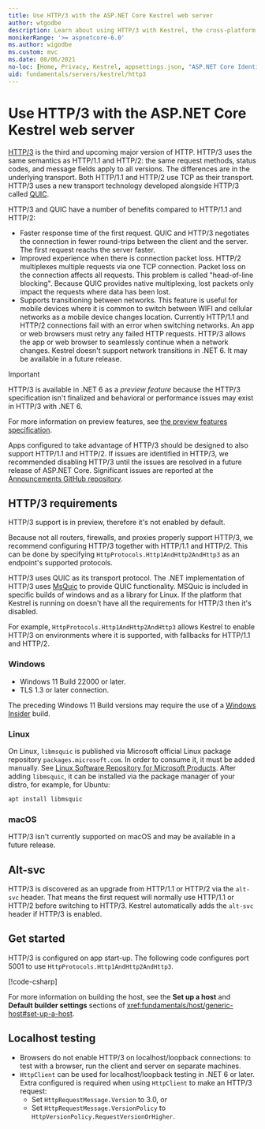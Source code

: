 ```yaml
---
title: Use HTTP/3 with the ASP.NET Core Kestrel web server
author: wtgodbe
description: Learn about using HTTP/3 with Kestrel, the cross-platform web server for ASP.NET Core.
monikerRange: '>= aspnetcore-6.0'
ms.author: wigodbe
ms.custom: mvc
ms.date: 08/06/2021
no-loc: [Home, Privacy, Kestrel, appsettings.json, "ASP.NET Core Identity", cookie, Cookie, Blazor, "Blazor Server", "Blazor WebAssembly", "Identity", "Let's Encrypt", Razor, SignalR]
uid: fundamentals/servers/kestrel/http3
---
```


# Use HTTP/3 with the ASP.NET Core Kestrel web server

[HTTP/3](https://quicwg.org/base-drafts/draft-ietf-quic-http.html) is the third and upcoming major version of HTTP. HTTP/3 uses the same semantics as HTTP/1.1 and HTTP/2: the same request methods, status codes, and message fields apply to all versions. The differences are in the underlying transport. Both HTTP/1.1 and HTTP/2 use TCP as their transport. HTTP/3 uses a new transport technology developed alongside HTTP/3 called [QUIC](https://datatracker.ietf.org/doc/html/draft-ietf-quic-transport-34).

HTTP/3 and QUIC have a number of benefits compared to HTTP/1.1 and HTTP/2:

* Faster response time of the first request. QUIC and HTTP/3 negotiates the connection in fewer round-trips between the client and the server. The first request reachs the server faster.
* Improved experience when there is connection packet loss. HTTP/2 multiplexes multiple requests via one TCP connection. Packet loss on the connection affects all requests. This problem is called "head-of-line blocking". Because QUIC provides native multiplexing, lost packets only impact the requests where data has been lost.
* Supports transitioning between networks. This feature is useful for mobile devices where it is common to switch between WIFI and cellular networks as a mobile device changes location. Currently HTTP/1.1 and HTTP/2 connections fail with an error when switching networks. An app or web browsers must retry any failed HTTP requests. HTTP/3 allows the app or web browser to seamlessly continue when a network changes. Kestrel doesn't support network transitions in .NET 6. It may be available in a future release.

> [!IMPORTANT]
> HTTP/3 is available in .NET 6 as a *preview feature* because the HTTP/3 specification isn't finalized and behavioral or performance issues may exist in HTTP/3 with .NET 6.
> 
> For more information on preview features, see [the preview features specification](https://github.com/dotnet/designs/blob/main/accepted/2021/preview-features/preview-features.md#are-preview-features-supported).
>
> Apps configured to take advantage of HTTP/3 should be designed to also support HTTP/1.1 and HTTP/2. If issues are identified in HTTP/3, we recommended disabling HTTP/3 until the issues are resolved in a future release of ASP.NET Core. Significant issues are reported at the [Announcements GitHub repository](https://github.com/aspnet/Announcements/issues).

## HTTP/3 requirements

HTTP/3 support is in preview, therefore it's not enabled by default.

Because not all routers, firewalls, and proxies properly support HTTP/3, we recommend configuring HTTP/3 together with HTTP/1.1 and HTTP/2. This can be done by specifying `HttpProtocols.Http1AndHttp2AndHttp3` as an endpoint's supported protocols.

HTTP/3 uses QUIC as its transport protocol. The .NET implementation of HTTP/3 uses [MsQuic](https://github.com/microsoft/msquic) to provide QUIC functionality. MSQuic is included in specific builds of windows and as a library for Linux. If the platform that Kestrel is running on doesn't have all the requirements for HTTP/3 then it's disabled.

For example, `HttpProtocols.Http1AndHttp2AndHttp3` allows Kestrel to enable HTTP/3 on environments where it is supported, with fallbacks for HTTP/1.1 and HTTP/2.

### Windows

* Windows 11 Build 22000 or later.
* TLS 1.3 or later connection.

The preceding Windows 11 Build versions may require the use of a [Windows Insider](https://insider.windows.com) build.

### Linux

On Linux, `libmsquic` is published via Microsoft official Linux package repository `packages.microsoft.com`. In order to consume it, it must be added manually. See [Linux Software Repository for Microsoft Products](/windows-server/administration/linux-package-repository-for-microsoft-software). After adding `libmsquic`, it can be installed via the package manager of your distro, for example, for Ubuntu:

```cmd
apt install libmsquic
```

### macOS

HTTP/3 isn't currently supported on macOS and may be available in a future release.

## Alt-svc

HTTP/3 is discovered as an upgrade from HTTP/1.1 or HTTP/2 via the `alt-svc` header. That means the first request will normally use HTTP/1.1 or HTTP/2 before switching to HTTP/3. Kestrel automatically adds the `alt-svc` header if HTTP/3 is enabled.

## Get started

HTTP/3 is configured on app start-up. The following code configures port 5001 to use `HttpProtocols.Http1AndHttp2AndHttp3`.

[!code-csharp[](samples/6.x/Http3Sample/Program.cs?name=snippet_UseHttp3&highlight=8)]

For more information on building the host, see the **Set up a host** and **Default builder settings** sections of <xref:fundamentals/host/generic-host#set-up-a-host>.

## Localhost testing

* Browsers do not enable HTTP/3 on localhost/loopback connections: to test with a browser, run the client and server on separate machines.
* `HttpClient` can be used for localhost/loopback testing in .NET 6 or later. Extra configured is required when using `HttpClient` to make an HTTP/3 request:
  * Set `HttpRequestMessage.Version` to 3.0, or
  * Set `HttpRequestMessage.VersionPolicy` to `HttpVersionPolicy.RequestVersionOrHigher`.
